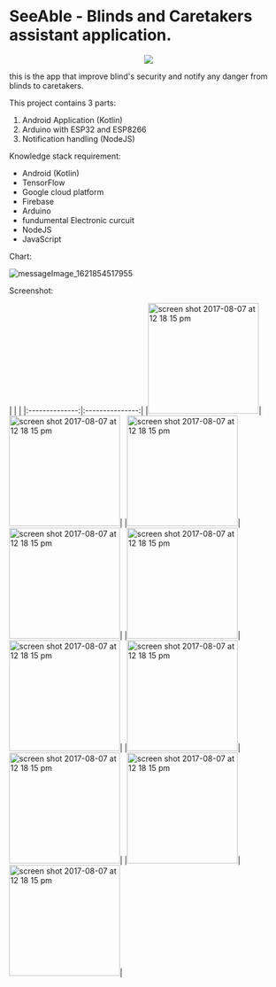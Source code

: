 # SeeAble - Blinds and Caretakers assistant application.

<div style="text-align:center; width: 100%; display: flex; justify-content: center;"><img src="https://user-images.githubusercontent.com/84655285/119373405-95fdc880-bce2-11eb-8752-4767e94b0422.jpg"/></div>

this is the app that improve blind's security and notify any danger from blinds to caretakers.

This project contains 3 parts: 

  1. Android Application (Kotlin)
  1. Arduino with ESP32 and ESP8266
  1. Notification handling (NodeJS)

Knowledge stack requirement: 
  * Android (Kotlin)
  * TensorFlow
  * Google cloud platform
  * Firebase
  * Arduino
  * fundumental Electronic curcuit
  * NodeJS
  * JavaScript

Chart: 

![messageImage_1621854517955](https://user-images.githubusercontent.com/84655285/119339232-1dcfdc80-bcbb-11eb-9f90-610d157f7792.jpg)

Screenshot: 

<div class="d-flex .flex-justify-center">
  | | |
|:--------------:|:---------------:|
|<img width="200" alt="screen shot 2017-08-07 at 12 18 15 pm" src="https://user-images.githubusercontent.com/84655285/119373783-00af0400-bce3-11eb-8c8a-b4170fa37f19.jpg">|<img width="200" alt="screen shot 2017-08-07 at 12 18 15 pm" src="https://user-images.githubusercontent.com/84655285/119373824-0d335c80-bce3-11eb-93ea-37eedf500bcb.jpg">|
|<img width="200" alt="screen shot 2017-08-07 at 12 18 15 pm" src="https://user-images.githubusercontent.com/84655285/119373858-18868800-bce3-11eb-97a3-1027090980fb.jpg">|<img width="200" alt="screen shot 2017-08-07 at 12 18 15 pm" src="https://user-images.githubusercontent.com/84655285/119373885-21775980-bce3-11eb-8e3d-f8de2a1e8380.jpg">|
|<img width="200" alt="screen shot 2017-08-07 at 12 18 15 pm" src="https://user-images.githubusercontent.com/84655285/119373940-2f2cdf00-bce3-11eb-8e8b-a3af41a82318.jpg">|<img width="200" alt="screen shot 2017-08-07 at 12 18 15 pm" src="https://user-images.githubusercontent.com/84655285/119373966-36ec8380-bce3-11eb-8a57-26ff6947f217.jpg">|
|<img width="200" alt="screen shot 2017-08-07 at 12 18 15 pm" src="https://user-images.githubusercontent.com/84655285/119373973-38b64700-bce3-11eb-9336-cadb73af9fc3.jpg">|<img width="200" alt="screen shot 2017-08-07 at 12 18 15 pm" src="https://user-images.githubusercontent.com/84655285/119373977-3a800a80-bce3-11eb-8389-d4b5b4c49abb.jpg">|
|<img width="200" alt="screen shot 2017-08-07 at 12 18 15 pm" src="https://user-images.githubusercontent.com/84655285/119373980-3c49ce00-bce3-11eb-8e8b-81391d342d5e.jpg">|<img width="200" alt="screen shot 2017-08-07 at 12 18 15 pm" src="https://user-images.githubusercontent.com/84655285/119373989-3f44be80-bce3-11eb-85ed-630bbc67ab1e.jpg">|
</div>
